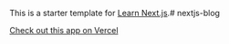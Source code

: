 This is a starter template for [Learn Next.js](https://nextjs.org/learn).# nextjs-blog

[Check out this app on Vercel](https://nextjs-blog-five-amber-74.vercel.app/)
